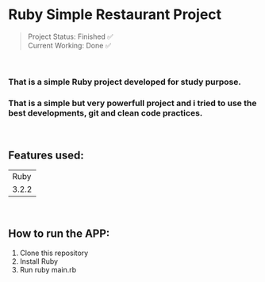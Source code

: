 <h1>Ruby Simple Restaurant Project</h1>

> Project Status: Finished ✅
> <br>
> Current Working: Done ✅
<br>

### That is a simple Ruby project developed for study purpose.

### That is a simple but very powerfull project and i tried to use the best developments, git and clean code practices.

<br>

## Features used:

<table>
  <tr>
    <td>Ruby</td>
  </tr>
  <tr>
    <td>3.2.2</td>
  </tr>
<table>

<br>

## How to run the APP:

1. Clone this repository
2. Install Ruby
3. Run ruby main.rb
